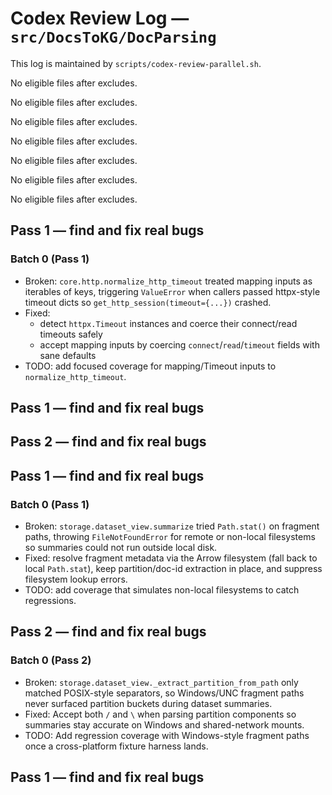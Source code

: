 # Codex Review Log — `src/DocsToKG/DocParsing`
This log is maintained by `scripts/codex-review-parallel.sh`.

<!-- 2025-10-22 16:55:34Z UTC -->
No eligible files after excludes.

<!-- 2025-10-22 17:01:20Z UTC -->
No eligible files after excludes.

<!-- 2025-10-22 17:13:46Z UTC -->
No eligible files after excludes.

<!-- 2025-10-23 01:39:11Z UTC -->
No eligible files after excludes.

<!-- 2025-10-23 02:48:00Z UTC -->
No eligible files after excludes.

<!-- 2025-10-23 03:05:49Z UTC -->
No eligible files after excludes.

<!-- 2025-10-23 03:55:00Z UTC -->
No eligible files after excludes.

<!-- 2025-10-23 04:04:17Z UTC -->
## Pass 1 — find and fix real bugs

### Batch 0 (Pass 1)
- Broken: `core.http.normalize_http_timeout` treated mapping inputs as iterables of keys, triggering `ValueError` when callers passed httpx-style timeout dicts so `get_http_session(timeout={...})` crashed.
- Fixed:
  - detect `httpx.Timeout` instances and coerce their connect/read timeouts safely
  - accept mapping inputs by coercing `connect`/`read`/`timeout` fields with sane defaults
- TODO: add focused coverage for mapping/Timeout inputs to `normalize_http_timeout`.

<!-- 2025-10-23 04:06:49Z UTC -->
## Pass 1 — find and fix real bugs

<!-- 2025-10-23 04:06:56Z UTC -->
## Pass 2 — find and fix real bugs

<!-- 2025-10-23 04:24:41Z UTC -->
## Pass 1 — find and fix real bugs

### Batch 0 (Pass 1)
- Broken: `storage.dataset_view.summarize` tried `Path.stat()` on fragment paths, throwing `FileNotFoundError` for remote or non-local filesystems so summaries could not run outside local disk.
- Fixed: resolve fragment metadata via the Arrow filesystem (fall back to local `Path.stat`), keep partition/doc-id extraction in place, and suppress filesystem lookup errors.
- TODO: add coverage that simulates non-local filesystems to catch regressions.

<!-- 2025-10-23 04:29:09Z UTC -->
## Pass 2 — find and fix real bugs

### Batch 0 (Pass 2)
- Broken: `storage.dataset_view._extract_partition_from_path` only matched POSIX-style separators, so Windows/UNC fragment paths never surfaced partition buckets during dataset summaries.
- Fixed: Accept both `/` and `\` when parsing partition components so summaries stay accurate on Windows and shared-network mounts.
- TODO: Add regression coverage with Windows-style fragment paths once a cross-platform fixture harness lands.

<!-- 2025-10-23 04:46:08Z UTC -->
## Pass 1 — find and fix real bugs

